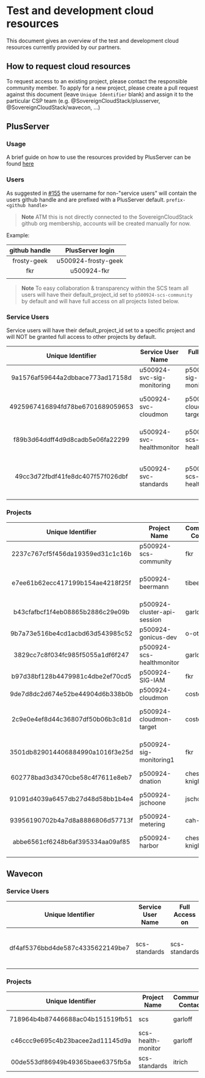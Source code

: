 # Test and development cloud resources

This document gives an overview of the test and development cloud resources currently provided by our partners.

## How to request cloud resources

To request access to an existing project, please contact the responsible community member. To apply for a new project, please create a pull request against this document (leave `Unique Identifier` blank) and assign it to the particular CSP team (e.g. @SovereignCloudStack/plusserver, @SovereignCloudStack/wavecon, ...)

## PlusServer

### Usage

A brief guide on how to use the resources provided by PlusServer can be found [here](plusserver-gx-scs.md)

### Users

As suggested in [#155](https://github.com/SovereignCloudStack/standards/issues/155) the username for non-"service users" will contain the users github handle and are prefixed with a PlusServer default.
`prefix-<github handle>`

> **Note**
> ATM this is not directly connected to the SovereignCloudStack github org membership, accounts will be created manually for now.

Example:

| github handle | PlusServer login   |
| :-----------: | :-----------------: |
| frosty-geek  | u500924-frosty-geek |
|      fkr      |     u500924-fkr     |
|               |                     |

> **Note**
> To easy collaboration & transparency within the SCS team all users will have their default_project_id set to `p500924-scs-community` by default and will have full access on all projects listed below.

### Service Users

Service users will have their default_project_id set to a specific project and will NOT be granted full access to other projects by default.

|        Unique Identifier         | Service User Name          | Full Access on            | Community Contact | Description                                   | Needed until |
| :------------------------------: | -------------------------- | ------------------------- | ----------------- | --------------------------------------------- | :----------: |
| 9a1576af59644a2dbbace773ad17158d | u500924-svc-sig-monitoring | p500924-sig-monitoring1   | fkr               | Service User - SIG Monitoring                 | 31.12.2023  |
| 4925967416894fd78be6701689059653 | u500924-svc-cloudmon       | p500924-cloudmon-target   | costelter         | Service User - CloudMon Test Project          | 31.12.2023  |
| f89b3d64ddff4d9d8cadb5e06fa22299 | u500924-svc-healthmonitor  | p500924-scs-healthmonitor | garloff           | Service User - SCS Health Monitor             |      ∞       |
| 49cc3d72fbdf41fe8dc407f57f026dbf | u500924-svc-standards      | p500924-scs-healthmonitor | itrich            | Service User - SCS Standards Compliance Check |      ∞       |
|                                  |                            |                           |                   |                                               |

### Projects

|        Unique Identifier         | Project Name                | Community Contact | Description                       | Needed until |
| :------------------------------: | --------------------------- | ----------------- | --------------------------------- | :----------: |
| 2237c767cf5f456da19359ed31c1c16b | p500924-scs-community       | fkr               | SCS Community Project             |      ∞       |
| e7ee61b62ecc417199b154ae4218f25f | p500924-beermann            | tibeer            | Project of Tim Beermann, OSISM    |      ∞       |
| b43cfafbcf1f4eb08865b2886c29e09b | p500924-cluster-api-session | garloff           | cluster-api hands on session      |      ∞       |
| 9b7a73e516be4cd1acbd63d543985c52 | p500924-gonicus-dev         | o-otte            | GONICUS GmbH                      |      ∞       |
| 3829cc7c8f034fc985f5055a1df6f247 | p500924-scs-healthmonitor   | garloff           | SCS Health Monitor                |      ∞       |
| b97d38bf128b4479981c4dbe2ef70cd5 | p500924-SIG-IAM             | fkr               | SIG IAM                           |      ∞       |
| 9de7d8dc2d674e52be44904d6b338b0b | p500924-cloudmon            | costelter         | CloudMon Test Project             | 31.12.2023  |
| 2c9e0e4ef8d44c36807df50b06b3c81d | p500924-cloudmon-target     | costelter         | Target project for CloudMon tests | 31.12.2023  |
| 3501db829014406884990a1016f3e25d | p500924-sig-monitoring1     | fkr               | SIG Monitoring - cloudmon target  | 31.12.2023  |
| 602778bad3d3470cbe58c4f7611e8eb7 | p500924-dnation             | chess-knight      | dNation Dev Project               |      ∞       |
| 91091d4039a6457db27d48d58bb1b4e4 | p500924-jschoone            | jschoone          | KaaS dev and evaluation           |      ∞       |
| 93956190702b4a7d8a8886806d57713f | p500924-metering            | cah-link          | Metering Dev Project              | 31.12.2023  |
| abbe6561cf6248b6af395334aa09af85 | p500924-harbor              | chess-knight      | Project for Harbor deployment     |      ∞       |
|                                  |                             |                   |                                   |              |

## Wavecon

### Service Users

|        Unique Identifier         | Service User Name | Full Access on | Community Contact | Description                                   | Needed until |
| :------------------------------: | ----------------- | -------------- | ----------------- | --------------------------------------------- | :----------: |
| df4af5376bbd4de587c4335622149be7 | scs-standards     | scs-standards  | itrich            | Service User - SCS Standards Compliance Check |      ∞       |

### Projects

|        Unique Identifier         | Project Name       | Community Contact | Description        | Needed until |
| :------------------------------: | ------------------ | ----------------- | ------------------ | :----------: |
| 718964b4b87446688ac04b151519fb51 | scs                | garloff           | SCS Health Monitor |      ∞       |
| c46ccc9e695c4b23bacee2ad11145d9a | scs-health-monitor | garloff           | SCS Health Monitor |      ∞       |
| 00de553df86949b49365baee6375fb5a | scs-standards      | itrich            | SCS Health Monitor |      ∞       |
